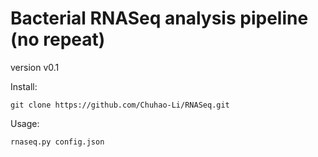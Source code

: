 # Bacterial RNASeq analysis pipeline (no repeat)

version v0.1

Install: 
```
git clone https://github.com/Chuhao-Li/RNASeq.git
```

Usage: 
``` bash
rnaseq.py config.json
```
